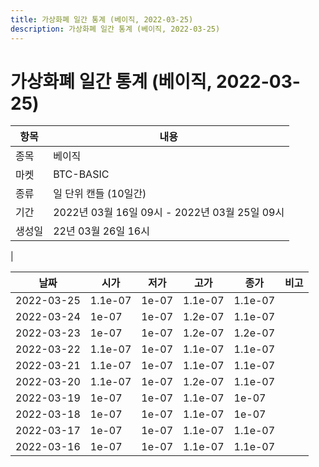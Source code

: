 ```yaml
---
title: 가상화폐 일간 통계 (베이직, 2022-03-25)
description: 가상화폐 일간 통계 (베이직, 2022-03-25)
---
```


가상화폐 일간 통계 (베이직, 2022-03-25)
===

|항목|내용|
|--|--|
|종목|베이직|
|마켓|BTC-BASIC|
|종류|일 단위 캔들 (10일간)|
|기간|2022년 03월 16일 09시 - 2022년 03월 25일 09시|
|생성일|22년 03월 26일 16시|
|

|날짜|시가|저가|고가|종가|비고|
|--|--|--|--|--|--|
|2022-03-25|1.1e-07|1e-07|1.1e-07|1.1e-07|    |
|2022-03-24|1e-07|1e-07|1.2e-07|1.1e-07|    |
|2022-03-23|1e-07|1e-07|1.2e-07|1.2e-07|    |
|2022-03-22|1.1e-07|1e-07|1.1e-07|1.1e-07|    |
|2022-03-21|1.1e-07|1e-07|1.1e-07|1.1e-07|    |
|2022-03-20|1.1e-07|1e-07|1.2e-07|1.1e-07|    |
|2022-03-19|1e-07|1e-07|1.1e-07|1e-07|    |
|2022-03-18|1e-07|1e-07|1.1e-07|1e-07|    |
|2022-03-17|1e-07|1e-07|1.1e-07|1.1e-07|    |
|2022-03-16|1e-07|1e-07|1.1e-07|1.1e-07|    |
